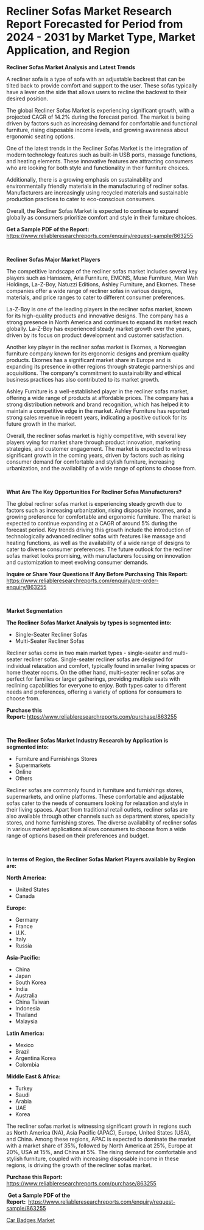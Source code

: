 <p><h1>Recliner Sofas Market Research Report Forecasted for Period from 2024 -  2031 by Market Type, Market Application, and Region</h1></p><p><strong>Recliner Sofas Market Analysis and Latest Trends</strong></p>
<p><p>A recliner sofa is a type of sofa with an adjustable backrest that can be tilted back to provide comfort and support to the user. These sofas typically have a lever on the side that allows users to recline the backrest to their desired position.</p><p>The global Recliner Sofas Market is experiencing significant growth, with a projected CAGR of 14.2% during the forecast period. The market is being driven by factors such as increasing demand for comfortable and functional furniture, rising disposable income levels, and growing awareness about ergonomic seating options.</p><p>One of the latest trends in the Recliner Sofas Market is the integration of modern technology features such as built-in USB ports, massage functions, and heating elements. These innovative features are attracting consumers who are looking for both style and functionality in their furniture choices.</p><p>Additionally, there is a growing emphasis on sustainability and environmentally friendly materials in the manufacturing of recliner sofas. Manufacturers are increasingly using recycled materials and sustainable production practices to cater to eco-conscious consumers.</p><p>Overall, the Recliner Sofas Market is expected to continue to expand globally as consumers prioritize comfort and style in their furniture choices.</p></p>
<p><strong>Get a Sample PDF of the Report:&nbsp;</strong> <a href="https://www.reliableresearchreports.com/enquiry/request-sample/863255">https://www.reliableresearchreports.com/enquiry/request-sample/863255</a></p>
<p>&nbsp;</p>
<p><strong>Recliner Sofas Major Market Players</strong></p>
<p><p>The competitive landscape of the recliner sofas market includes several key players such as Hanssem, Aria Furniture, EMONS, Muse Furniture, Man Wah Holdings, La-Z-Boy, Natuzzi Editions, Ashley Furniture, and Ekornes. These companies offer a wide range of recliner sofas in various designs, materials, and price ranges to cater to different consumer preferences.</p><p>La-Z-Boy is one of the leading players in the recliner sofas market, known for its high-quality products and innovative designs. The company has a strong presence in North America and continues to expand its market reach globally. La-Z-Boy has experienced steady market growth over the years, driven by its focus on product development and customer satisfaction.</p><p>Another key player in the recliner sofas market is Ekornes, a Norwegian furniture company known for its ergonomic designs and premium quality products. Ekornes has a significant market share in Europe and is expanding its presence in other regions through strategic partnerships and acquisitions. The company's commitment to sustainability and ethical business practices has also contributed to its market growth.</p><p>Ashley Furniture is a well-established player in the recliner sofas market, offering a wide range of products at affordable prices. The company has a strong distribution network and brand recognition, which has helped it to maintain a competitive edge in the market. Ashley Furniture has reported strong sales revenue in recent years, indicating a positive outlook for its future growth in the market.</p><p>Overall, the recliner sofas market is highly competitive, with several key players vying for market share through product innovation, marketing strategies, and customer engagement. The market is expected to witness significant growth in the coming years, driven by factors such as rising consumer demand for comfortable and stylish furniture, increasing urbanization, and the availability of a wide range of options to choose from.</p></p>
<p>&nbsp;</p>
<p><strong>What Are The Key Opportunities For Recliner Sofas Manufacturers?</strong></p>
<p><p>The global recliner sofas market is experiencing steady growth due to factors such as increasing urbanization, rising disposable incomes, and a growing preference for comfortable and ergonomic furniture. The market is expected to continue expanding at a CAGR of around 5% during the forecast period. Key trends driving this growth include the introduction of technologically advanced recliner sofas with features like massage and heating functions, as well as the availability of a wide range of designs to cater to diverse consumer preferences. The future outlook for the recliner sofas market looks promising, with manufacturers focusing on innovation and customization to meet evolving consumer demands.</p></p>
<p><strong>Inquire or Share Your Questions If Any Before Purchasing This Report:</strong> <a href="https://www.reliableresearchreports.com/enquiry/pre-order-enquiry/863255">https://www.reliableresearchreports.com/enquiry/pre-order-enquiry/863255</a></p>
<p>&nbsp;</p>
<p><strong>Market Segmentation</strong></p>
<p><strong>The Recliner Sofas Market Analysis by types is segmented into:</strong></p>
<p><ul><li>Single-Seater Recliner Sofas</li><li>Multi-Seater Recliner Sofas</li></ul></p>
<p><p>Recliner sofas come in two main market types - single-seater and multi-seater recliner sofas. Single-seater recliner sofas are designed for individual relaxation and comfort, typically found in smaller living spaces or home theater rooms. On the other hand, multi-seater recliner sofas are perfect for families or larger gatherings, providing multiple seats with reclining capabilities for everyone to enjoy. Both types cater to different needs and preferences, offering a variety of options for consumers to choose from.</p></p>
<p><strong>Purchase this Report:&nbsp;</strong><a href="https://www.reliableresearchreports.com/purchase/863255">https://www.reliableresearchreports.com/purchase/863255</a></p>
<p>&nbsp;</p>
<p><strong>The Recliner Sofas Market Industry Research by Application is segmented into:</strong></p>
<p><ul><li>Furniture and Furnishings Stores</li><li>Supermarkets</li><li>Online</li><li>Others</li></ul></p>
<p><p>Recliner sofas are commonly found in furniture and furnishings stores, supermarkets, and online platforms. These comfortable and adjustable sofas cater to the needs of consumers looking for relaxation and style in their living spaces. Apart from traditional retail outlets, recliner sofas are also available through other channels such as department stores, specialty stores, and home furnishing stores. The diverse availability of recliner sofas in various market applications allows consumers to choose from a wide range of options based on their preferences and budget.</p></p>
<p>&nbsp;</p>
<p><strong>In terms of Region, the Recliner Sofas Market Players available by Region are:</strong></p>
<p>
    <p> <strong> North America: </strong>
        <ul>
            <li>United States</li>
            <li>Canada</li>
        </ul>
        </p> 
    <p> <strong> Europe: </strong>
        <ul>
            <li>Germany</li>
            <li>France</li>
            <li>U.K.</li>
            <li>Italy</li>
            <li>Russia</li>
        </ul>
        </p> 
    <p> <strong> Asia-Pacific: </strong>
        <ul>
            <li>China</li>
            <li>Japan</li>
            <li>South Korea</li>
            <li>India</li>
            <li>Australia</li>
            <li>China Taiwan</li>
            <li>Indonesia</li>
            <li>Thailand</li>
            <li>Malaysia</li>
        </ul>
        </p> 
    <p> <strong> Latin America: </strong>
        <ul>
            <li>Mexico</li>
            <li>Brazil</li>
            <li>Argentina Korea</li>
            <li>Colombia</li>
        </ul>
        </p> 
    <p> <strong> Middle East & Africa: </strong>
        <ul>
            <li>Turkey</li>
            <li>Saudi</li>
            <li>Arabia</li>
            <li>UAE</li>
            <li>Korea</li>
        </ul>
    </p>
    </p>
<p><p>The recliner sofas market is witnessing significant growth in regions such as North America (NA), Asia Pacific (APAC), Europe, United States (USA), and China. Among these regions, APAC is expected to dominate the market with a market share of 35%, followed by North America at 25%, Europe at 20%, USA at 15%, and China at 5%. The rising demand for comfortable and stylish furniture, coupled with increasing disposable income in these regions, is driving the growth of the recliner sofas market.</p></p>
<p><strong>Purchase this Report: </strong><a href="https://www.reliableresearchreports.com/purchase/863255">https://www.reliableresearchreports.com/purchase/863255</a></p>
<p>&nbsp;<strong>Get a Sample PDF of the Report:&nbsp;&nbsp;</strong><a href="https://www.reliableresearchreports.com/enquiry/request-sample/863255">https://www.reliableresearchreports.com/enquiry/request-sample/863255</a></p>
<p><strong></strong></p>
<p><p><a href="https://acidic-farm-354.notion.site/Car-Badges-Market-Size-and-Examines-its-Market-Scope-with-a-Primary-Focus-on-Growth-Opportunities--807ae4e375c94ad98db8e73f90396981">Car Badges Market</a></p></p>